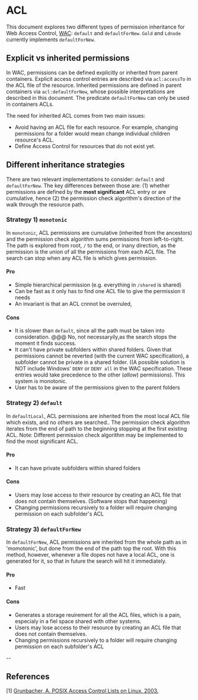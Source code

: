# ACL

This document explores two different types of permission inheritance for Web Access Control, [WAC](http://www.w3.org/wiki/WebAccessControl): `default` and `defaultForNew`. `Gold` and `Ldnode` currently implements `defaultForNew`.

## Explicit vs inherited permissions
In WAC, permissions can be defined explicitly or inherited from parent containers. Explicit access control entries are described via `acl:accessTo` in the ACL file of the resource. Inherited permissions are defined in parent containers via `acl:defaultForNew`, whose possible interpretations are described in this document. The predicate `defaultForNew` can only be used in containers ACLs.

The need for inherited ACL comes from two main issues:

  - Avoid having an ACL file for each resource. For example, changing permissions for a folder would mean change individual children resource's ACL.
  - Define Access Control for resources that do not exist yet.


## Different inheritance strategies

There are two relevant implementations to consider: `default` and `defaultForNew`. The key differences between those are: (1) whether permissions are defined by the __most significant__ ACL entry or are cumulative, hence (2) the permission check algorithm's direction of the walk through the resource path.

### Strategy 1) `monotonic`

In `monotonic`, ACL permissions are cumulative (inherited from the ancestors) and the permission check algorithm sums permissions from left-to-right. The path is explored from root, `/` to the end, or inany direction, as the permission is the union of all the permissions from each ACL file. The search can stop when any ACL file is which gives permission.

#### Pro
- Simple hierarchical permission (e.g. everything in `/shared` is shared)
- Can be fast as it only has to find one ACL file to give the permission it needs
- An invariant is that an ACL cnnnot be overruled, 

#### Cons
- It is slower than `default`, since all the path must be taken into consideration.  @@@ No, not necessaryily,as the search stops the moment it finds success.
- It can't have private subfolders within shared folders. Given that permissions cannot be reverted (with the current WAC specification), a subfolder cannot be private in a shared folder. ((A possible solution is NOT include Windows' `DENY` or `DENY all` in the WAC specification. These entries would take precedence to the other (_allow_) permissions).   This system is monotonic.
- User has to be aware of the permissions given to the parent folders

### Strategy 2) `default`

In `defaultLocal`, ACL permissions are inherited from the most local ACL file which exists, and no others are searched.. The permission check algorithm iterates from the end of path to the beginning stopping at the first existing ACL. Note: Different permission check algorithm may be implemented to find the most significant ACL.

#### Pro
- It can have private subfolders within shared folders

#### Cons
- Users may lose access to their resource by creating an ACL file that does not contain themselves. (Software stops that happening) 
- Changing permissions recursively to a folder will require changing permission on each subfolder's ACL

### Strategy 3) `defaultForNew`

In `defaultForNew`, ACL permissions are inherited from the whole path as in 'momotonic', but done from the end of the path top the root. With this method, however, whenever a file dopes not have a local ACL, one is generated for it, so that in future the search will hit it immediately.

#### Pro
- Fast

#### Cons
- Generates a storage reuirement for all the ACL files, which is a pain, especialy in a fiel space shared with other systems.
- Users may lose access to their resource by creating an ACL file that does not contain themselves.
- Changing permissions recursively to a folder will require changing permission on each subfolder's ACL

--

## References

[1] [Grunbacher, A. POSIX Access Control Lists on Linux. 2003.](https://www.usenix.org/legacy/events/usenix03/tech/freenix03/full_papers/gruenbacher/gruenbacher.pdf)
